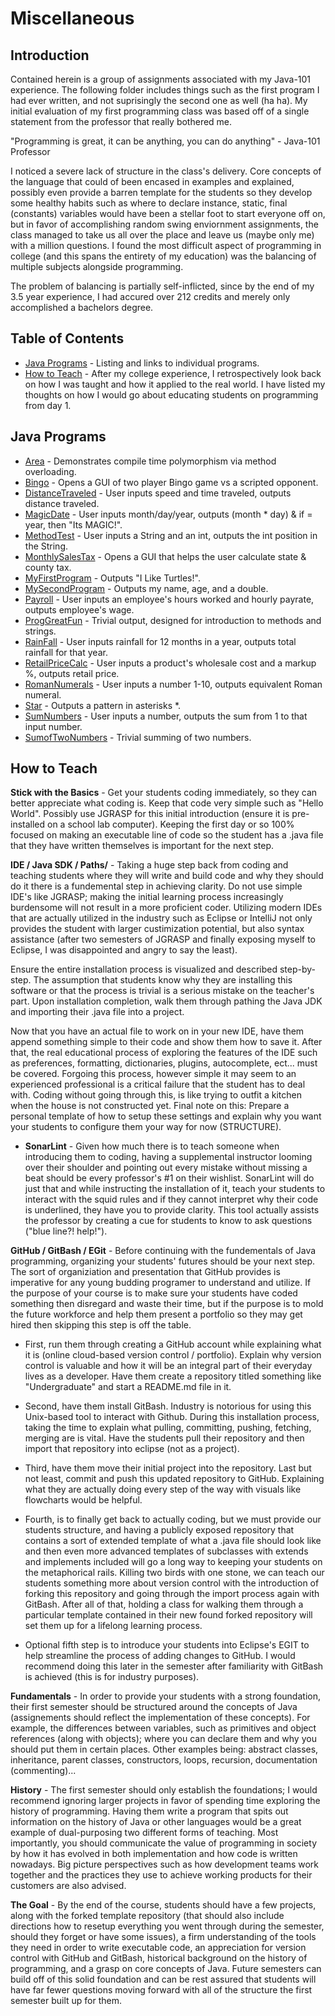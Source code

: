 # Miscellaneous
## Introduction
Contained herein is a group of assignments associated with my Java-101 experience. The following folder includes things such as the first program I had ever written, and not suprisingly the second one as well (ha ha). My initial evaluation of my first programming class was based off of a single statement from the professor that really bothered me.

"Programming is great, it can be anything, you can do anything" - Java-101 Professor

I noticed a severe lack of structure in the class's delivery. Core concepts of the language that could of been encased in examples and explained, possibly even provide a barren template for the students so they develop some healthy habits such as where to declare instance, static, final (constants) variables would have been a stellar foot to start everyone off on, but in favor of accomplishing random swing enviornment assignments, the class managed to take us all over the place and leave us (maybe only me) with a million questions. I found the most difficult aspect of programming in college (and this spans the entirety of my education) was the balancing of multiple subjects alongside programming.

The problem of balancing is partially self-inflicted, since by the end of my 3.5 year experience, I had accured over 212 credits and merely only accomplished a bachelors degree.

## Table of Contents 
* [Java Programs](##java-programs) - Listing and links to individual programs.
* [How to Teach](##Hhw-to-teach) - After my college experience, I retrospectively look back on how I was taught and how it applied to the real world. I have listed my thoughts on how I would go about educating students on programming from day 1.

## Java Programs
* [Area](https://github.com/Spades86/Undergraduate/blob/master/Java/Java-1/Miscellaneous/src/miscellaneous/Area.java) - Demonstrates compile time polymorphism via method overloading.
* [Bingo](https://github.com/Spades86/Undergraduate/blob/master/Java/Java-1/Miscellaneous/src/miscellaneous/Bingo.java) - Opens a GUI of two player Bingo game vs a scripted opponent.
* [DistanceTraveled](https://github.com/Spades86/Undergraduate/blob/master/Java/Java-1/Miscellaneous/src/miscellaneous/DistanceTraveled.java) - User inputs speed and time traveled, outputs distance traveled. 
* [MagicDate](https://github.com/Spades86/Undergraduate/blob/master/Java/Java-1/Miscellaneous/src/miscellaneous/MagicDate.java) - User inputs month/day/year, outputs (month * day) & if = year, then "Its MAGIC!".
* [MethodTest](https://github.com/Spades86/Undergraduate/blob/master/Java/Java-1/Miscellaneous/src/miscellaneous/MethodTest.java) - User inputs a String and an int, outputs the int position in the String.
* [MonthlySalesTax](https://github.com/Spades86/Undergraduate/blob/master/Java/Java-1/Miscellaneous/src/miscellaneous/MonthlySalesTax.java) - Opens a GUI that helps the user calculate state & county tax.
* [MyFirstProgram](https://github.com/Spades86/Undergraduate/blob/master/Java/Java-1/Miscellaneous/src/miscellaneous/MyFristProgram.java) - Outputs "I Like Turtles!".
* [MySecondProgram](https://github.com/Spades86/Undergraduate/blob/master/Java/Java-1/Miscellaneous/src/miscellaneous/MySecondProgram.java) - Outputs my name, age, and a double.
* [Payroll](https://github.com/Spades86/Undergraduate/blob/master/Java/Java-1/Miscellaneous/src/miscellaneous/Payroll.java) - User inputs an employee's hours worked and hourly payrate, outputs employee's wage.
* [ProgGreatFun](https://github.com/Spades86/Undergraduate/blob/master/Java/Java-1/Miscellaneous/src/miscellaneous/ProgGreatFun.java) - Trivial output, designed for introduction to methods and strings.
* [RainFall](https://github.com/Spades86/Undergraduate/blob/master/Java/Java-1/Miscellaneous/src/miscellaneous/Rainfall.java) - User inputs rainfall for 12 months in a year, outputs total rainfall for that year.
* [RetailPriceCalc](https://github.com/Spades86/Undergraduate/blob/master/Java/Java-1/Miscellaneous/src/miscellaneous/RetailPriceCalc.java) - User inputs a product's wholesale cost and a markup %, outputs retail price.
* [RomanNumerals](https://github.com/Spades86/Undergraduate/blob/master/Java/Java-1/Miscellaneous/src/miscellaneous/Star.java) - User inputs a number 1-10, outputs equivalent Roman numeral.
* [Star](https://github.com/Spades86/Undergraduate/blob/master/Java/Java-1/Miscellaneous/src/miscellaneous/Star.java) - Outputs a pattern in asterisks *.
* [SumNumbers](https://github.com/Spades86/Undergraduate/blob/master/Java/Java-1/Miscellaneous/src/miscellaneous/SumNumbers.java) - User inputs a number, outputs the sum from 1 to that input number.
* [SumofTwoNumbers](https://github.com/Spades86/Undergraduate/blob/master/Java/Java-1/Miscellaneous/src/miscellaneous/SumofTwoNumbers.java) - Trivial summing of two numbers.

## How to Teach
<b>Stick with the Basics</b> - Get your students coding immediately, so they can better appreciate what coding is. Keep that code very simple such as "Hello World". Possibly use JGRASP for this initial introduction (ensure it is pre-installed on a school lab  computer). Keeping the first day or so 100% focused on making an executable line of code so the student has a .java file that they have written themselves is important for the next step.

<b>IDE / Java SDK / Paths/</b> - Taking a huge step back from coding and teaching students where they will write and build code and why they should do it there is a fundemental step in achieving clarity. Do not use simple IDE's like JGRASP; making the initial learning process increasingly burdensome will not result in a more proficient coder. Utilizing modern IDEs that are actually utilized in the industry such as Eclipse or IntelliJ not only provides the student with larger custimization potential, but also syntax assistance (after two semesters of JGRASP and finally exposing myself to Eclipse, I was disappointed and angry to say the least).

Ensure the entire installation process is visualized and described step-by-step. The assumption that students know why they are installing this software or that the process is trivial is a serious mistake on the teacher's part. Upon installation completion, walk them through pathing the Java JDK and importing their .java file into a project.

Now that you have an actual file to work on in your new IDE, have them append something simple to their code and show them how to save it. After that, the real educational process of exploring the features of the IDE such as preferences, formatting, dictionaries, plugins, autocomplete, ect... must be covered. Forgoing this process, however simple it may seem to an experienced professional is a critical failure that the student has to deal with. Coding without going through this, is like trying to outfit a kitchen when the house is not constructed yet. Final note on this: Prepare a personal template of how to setup these settings and explain why you want your students to configure them your way for now (STRUCTURE).

 * <b>SonarLint</b> - Given how much there is to teach someone when introducing them to coding, having a supplemental instructor looming over their shoulder and pointing out every mistake without missing a beat should be every professor's #1 on their wishlist. SonarLint will do just that and while instructing the installation of it, teach your students to interact with the squid rules and if they cannot interpret why their code is underlined, they have you to provide clarity. This tool actually assists the professor by creating a cue for students to know to ask questions ("blue line?! help!").

<b>GitHub / GitBash / EGit</b> - Before continuing with the fundementals of Java programming, organizing your students' futures should be your next step. The sort of organiziation and presentation that GitHub provides is imperative for any young budding programer to understand and utilize. If the purpose of your course is to make sure your students have coded something then disregard and waste their time, but if the purpose is to mold the future workforce and help them present a portfolio so they may get hired then skipping this step is off the table.

 * First, run them through creating a GitHub account while explaining what it is (online cloud-based version control / portfolio). Explain why version control is valuable and how it will be an integral part of their everyday lives as a developer. Have them create a repository titled something like "Undergraduate" and start a README.md file in it.

 * Second, have them install GitBash. Industry is notorious for using this Unix-based tool to interact with Github. During this installation process, taking the time to explain what pulling, committing, pushing, fetching, merging are is vital. Have the students pull their repository and then import that repository into eclipse (not as a project). 

 * Third, have them move their initial project into the repository. Last but not least, commit and push this updated repository to GitHub. Explaining what they are actually doing every step of the way with visuals like flowcharts would be helpful.

 * Fourth, is to finally get back to actually coding, but we must provide our students structure, and having a publicly exposed repository that contains a sort of extended template of what a .java file should look like and then even more advanced templates of subclasses with extends and implements included will go a long way to keeping your students on the metaphorical rails. Killing two birds with one stone, we can teach our students something more about version control with the introduction of forking this repository and going through the import process again with GitBash. After all of that, holding a class for walking them through a particular template contained in their new found forked repository will set them up for a lifelong learning process. 

 * Optional fifth step is to introduce your students into Eclipse's EGIT to help streamline the process of adding changes to GitHub. I would recommend doing this later in the semester after familiarity with GitBash is achieved (this is for industry purposes).

<b>Fundamentals</b> - In order to provide your students with a strong foundation, their first semester should be structured around the concepts of Java (assignements should reflect the implementation of these concepts). For example, the differences between variables, such as primitives and object references (along with objects); where you can declare them and why you should put them in certain places. Other examples being: abstract classes, inheritance, parent classes, constructors, loops, recursion, documentation (commenting)...

<b>History</b> - The first semester should only establish the foundations; I would recommend ignoring larger projects in favor of spending time exploring the history of programming. Having them write a program that spits out information on the history of Java or other languages would be a great example of dual-purposing two different forms of teaching. Most importantly, you should communicate the value of programming in society by how it has evolved in both implementation and how code is written nowadays. Big picture perspectives such as how development teams work together and the practices they use to achieve working products for their customers are also advised. 

<b>The Goal</b> - By the end of the course, students should have a few projects, along with the forked template repository (that should also include directions how to resetup everything you went through during the semester, should they forget or have some issues), a firm understanding of the tools they need in order to write executable code, an appreciation for version control with GitHub and GitBash, historical background on the history of programming, and a grasp on core concepts of Java. Future semesters can build off of this solid foundation and can be rest assured that students will have far fewer questions moving forward with all of the structure the first semester built up for them.
